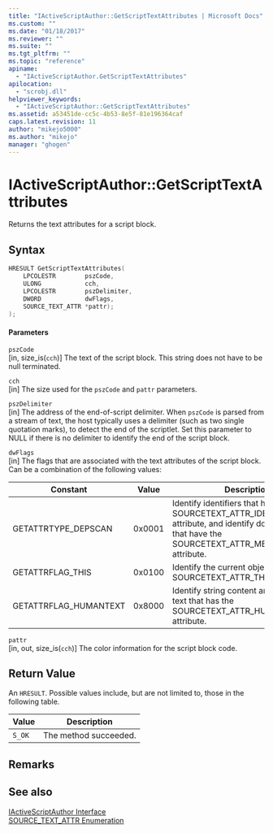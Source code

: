 ```yaml
---
title: "IActiveScriptAuthor::GetScriptTextAttributes | Microsoft Docs"
ms.custom: ""
ms.date: "01/18/2017"
ms.reviewer: ""
ms.suite: ""
ms.tgt_pltfrm: ""
ms.topic: "reference"
apiname: 
  - "IActiveScriptAuthor.GetScriptTextAttributes"
apilocation: 
  - "scrobj.dll"
helpviewer_keywords: 
  - "IActiveScriptAuthor::GetScriptTextAttributes"
ms.assetid: a53451de-cc5c-4b53-8e5f-81e196364caf
caps.latest.revision: 11
author: "mikejo5000"
ms.author: "mikejo"
manager: "ghogen"
---
```

# IActiveScriptAuthor::GetScriptTextAttributes
Returns the text attributes for a script block.  
  
## Syntax  
  
```cpp
HRESULT GetScriptTextAttributes(  
    LPCOLESTR        pszCode,  
    ULONG            cch,  
    LPCOLESTR        pszDelimiter,  
    DWORD            dwFlags,  
    SOURCE_TEXT_ATTR *pattr);  
);  
```  
  
#### Parameters  
 `pszCode`  
 [in, size_is(`cch`)] The text of the script block. This string does not have to be null terminated.  
  
 `cch`  
 [in] The size used for the `pszCode` and `pattr` parameters.  
  
 `pszDelimiter`  
 [in] The address of the end-of-script delimiter. When `pszCode` is parsed from a stream of text, the host typically uses a delimiter (such as two single quotation marks), to detect the end of the scriptlet. Set this parameter to NULL if there is no delimiter to identify the end of the script block.  
  
 `dwFlags`  
 [in] The flags that are associated with the text attributes of the script block. Can be a combination of the following values:  
  
|Constant|Value|Description|  
|--------------|-----------|-----------------|  
|GETATTRTYPE_DEPSCAN|0x0001|Identify identifiers that have the SOURCETEXT_ATTR_IDENTIFIER attribute, and identify dot operators that have the SOURCETEXT_ATTR_MEMBERLOOKUP attribute.|  
|GETATTRFLAG_THIS|0x0100|Identify the current object that has the SOURCETEXT_ATTR_THIS attribute.|  
|GETATTRFLAG_HUMANTEXT|0x8000|Identify string content and comment text that has the SOURCETEXT_ATTR_HUMANTEXT attribute.|  
  
 `pattr`  
 [in, out, size_is(`cch`)] The color information for the script block code.  
  
## Return Value  
 An `HRESULT`. Possible values include, but are not limited to, those in the following table.  
  
|Value|Description|  
|-----------|-----------------|  
|`S_OK`|The method succeeded.|  
  
## Remarks  
  
## See also  
 [IActiveScriptAuthor Interface](../../winscript/reference/iactivescriptauthor-interface.md)   
 [SOURCE_TEXT_ATTR Enumeration](../../winscript/reference/source-text-attr-enumeration.md)